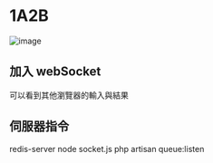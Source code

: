 # 1A2B

![image](https://github.com/weichen-chungyo/Game-1A2B_v2/blob/main/git_img/1.png)

## 加入 webSocket

可以看到其他瀏覽器的輸入與結果

## 伺服器指令

redis-server
node socket.js
php artisan queue:listen
